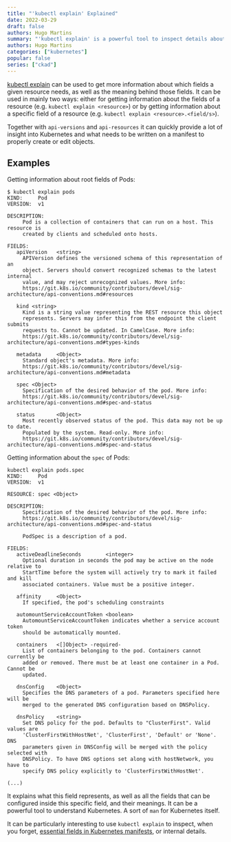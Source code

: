 ```yaml
---
title: "'kubectl explain' Explained"
date: 2022-03-29
draft: false
authors: Hugo Martins
summary: "'kubectl explain' is a powerful tool to inspect details about resources, fields and their meanings. By using it, we can quickly see details of these things without having to open up a browser and associated documentation."
authors: Hugo Martins
categories: ["kubernetes"]
popular: false
series: ["ckad"]
---
```


[kubectl explain](https://kubernetes.io/docs/reference/generated/kubectl/kubectl-commands#explain) can be used to get more information about which fields a given resource needs, as well as the meaning behind those fields. It can be used in mainly two ways: either for getting information about the fields of a resource (e.g. `kubectl explain <resource>`) or by getting information about a specific field of a resource (e.g. `kubectl explain <resource>.<field/s>`).

Together with `api-versions` and `api-resources` it can quickly provide a lot of insight into Kubernetes and what needs to be written on a manifest to properly create or edit objects.

## Examples

Getting information about root fields of Pods:

```
$ kubectl explain pods
KIND:     Pod
VERSION:  v1

DESCRIPTION:
     Pod is a collection of containers that can run on a host. This resource is
     created by clients and scheduled onto hosts.

FIELDS:
   apiVersion   <string>
     APIVersion defines the versioned schema of this representation of an
     object. Servers should convert recognized schemas to the latest internal
     value, and may reject unrecognized values. More info:
     https://git.k8s.io/community/contributors/devel/sig-architecture/api-conventions.md#resources

   kind <string>
     Kind is a string value representing the REST resource this object
     represents. Servers may infer this from the endpoint the client submits
     requests to. Cannot be updated. In CamelCase. More info:
     https://git.k8s.io/community/contributors/devel/sig-architecture/api-conventions.md#types-kinds

   metadata     <Object>
     Standard object's metadata. More info:
     https://git.k8s.io/community/contributors/devel/sig-architecture/api-conventions.md#metadata

   spec <Object>
     Specification of the desired behavior of the pod. More info:
     https://git.k8s.io/community/contributors/devel/sig-architecture/api-conventions.md#spec-and-status

   status       <Object>
     Most recently observed status of the pod. This data may not be up to date.
     Populated by the system. Read-only. More info:
     https://git.k8s.io/community/contributors/devel/sig-architecture/api-conventions.md#spec-and-status

```

Getting information about the `spec` of Pods:

```
kubectl explain pods.spec
KIND:     Pod
VERSION:  v1

RESOURCE: spec <Object>

DESCRIPTION:
     Specification of the desired behavior of the pod. More info:
     https://git.k8s.io/community/contributors/devel/sig-architecture/api-conventions.md#spec-and-status

     PodSpec is a description of a pod.

FIELDS:
   activeDeadlineSeconds        <integer>
     Optional duration in seconds the pod may be active on the node relative to
     StartTime before the system will actively try to mark it failed and kill
     associated containers. Value must be a positive integer.

   affinity     <Object>
     If specified, the pod's scheduling constraints

   automountServiceAccountToken <boolean>
     AutomountServiceAccountToken indicates whether a service account token
     should be automatically mounted.

   containers   <[]Object> -required-
     List of containers belonging to the pod. Containers cannot currently be
     added or removed. There must be at least one container in a Pod. Cannot be
     updated.

   dnsConfig    <Object>
     Specifies the DNS parameters of a pod. Parameters specified here will be
     merged to the generated DNS configuration based on DNSPolicy.

   dnsPolicy    <string>
     Set DNS policy for the pod. Defaults to "ClusterFirst". Valid values are
     'ClusterFirstWithHostNet', 'ClusterFirst', 'Default' or 'None'. DNS
     parameters given in DNSConfig will be merged with the policy selected with
     DNSPolicy. To have DNS options set along with hostNetwork, you have to
     specify DNS policy explicitly to 'ClusterFirstWithHostNet'.

(...)

```

It explains what this field represents, as well as all the fields that can be configured inside this specific field, and their meanings. It can be a powerful tool to understand Kubernetes. A sort of  `man` for Kubernetes itself.

It can be particularly interesting to use `kubectl explain` to inspect, when you forget, [essential fields in Kubernetes manifests](https://hugomartins.io/essays/2022/02/essential-fields-in-kubernetes-manifests/), or internal details.
